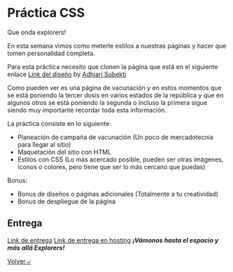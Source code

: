 # Práctica CSS

Que onda explorers!

En esta semana vimos como meterle estilos a nuestras páginas y hacer que tomen personalidad completa.

Para esta práctica necesito que clonen la página que está en el siguiente enlace [Link del diseño](./landingVacunaci%C3%B3n.png) by [Adhiari Subekti](https://dribbble.com/Adhiari_is)

Como pueden ver es una página de vacunación y en estos momentos que se está poniendo la tercer dosis en varios estados de la república y que en algunos otros se está poniendo la segunda o incluso la primera sigue siendo muy importante recordar toda esta información.

La práctica consiste en lo siguiente:

- Planeación de campaña de vacunación (Un poco de mercadotecnia para llegar al sitio)
- Maquetación del sitio con HTML
- Estilos con CSS (Lo más acercado posible, pueden ser otras imágenes, íconos o colores, pero tiene que ser lo más cercano que puedas)

Bonus:

- Bonus de diseños o páginas adicionales (Totalmente a tu creatividad)
- Bonus de despliegue de la página

## Entrega

[Link de entrega](./../../02%20-%20HTML/practicas/index.html)
[Link de entrega en hosting](https://abogabot-html.vercel.app/)
**_¡Vámonos hasta el espacio y más allá Explorers!_**

[Volver &ldca;](/03%20-%20CSS/README.md 'Regresar a página anterior')

